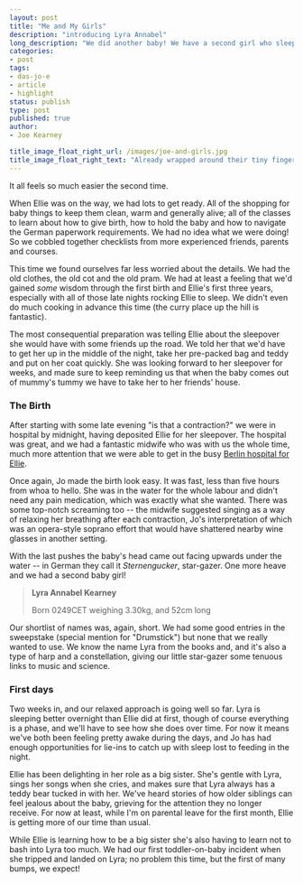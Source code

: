 ```yaml
---
layout: post
title: "Me and My Girls"
description: "introducing Lyra Annabel"
long_description: "We did another baby! We have a second girl who sleeps well (so far...), and a big sister who makes sure there's always a teddy nearby."
categories:
- post
tags:
- das-jo-e
- article
- highlight
status: publish
type: post
published: true
author:
- Joe Kearney

title_image_float_right_url: /images/joe-and-girls.jpg
title_image_float_right_text: "Already wrapped around their tiny fingers"
---
```


It all feels so much easier the second time.

When Ellie was on the way, we had lots to get ready. All of the shopping for baby things to keep them clean, warm and generally alive; all of the classes to learn about how to give birth, how to hold the baby and how to navigate the German paperwork requirements. We had no idea what we were doing! So we cobbled together checklists from more experienced friends, parents and courses.

This time we found ourselves far less worried about the details. We had the old clothes, the old cot and the old pram. We had at least a feeling that we'd gained _some_ wisdom through the first birth and Ellie's first three years, especially with all of those late nights rocking Ellie to sleep. We didn't even do much cooking in advance this time (the curry place up the hill is fantastic).

The most consequential preparation was telling Ellie about the sleepover she would have with some friends up the road. We told her that we'd have to get her up in the middle of the night, take her pre-packed bag and teddy and put on her coat quickly. She was looking forward to her sleepover for weeks, and made sure to keep reminding us that when the baby comes out of mummy's tummy we have to take her to her friends' house.

### The Birth

After starting with some late evening "is that a contraction?" we were in hospital by midnight, having deposited Ellie for her sleepover. The hospital was great, and we had a fantastic midwife who was with us the whole time, much more attention that we were able to get in the busy [Berlin hospital for Ellie](/posts/new-tiny-human).

Once again, Jo made the birth look easy. It was fast, less than five hours from whoa to hello. She was in the water for the whole labour and didn't need any pain medication, which was exactly what she wanted. There was some top-notch screaming too -- the midwife suggested singing as a way of relaxing her breathing after each contraction, Jo's interpretation of which was an opera-style soprano effort that would have shattered nearby wine glasses in another setting.

With the last pushes the baby's head came out facing upwards under the water -- in German they call it _Sternengucker_, star-gazer. One more heave and we had a second baby girl!

> **Lyra Annabel Kearney**
>
> Born 0249CET weighing 3.30kg, and 52cm long

Our shortlist of names was, again, short. We had some good entries in the sweepstake (special mention for "Drumstick") but none that we really wanted to use. We know the name Lyra from the books and, and it's also a type of harp and a constellation, giving our little star-gazer some tenuous links to music and science.

### First days

Two weeks in, and our relaxed approach is going well so far. Lyra is sleeping better overnight than Ellie did at first, though of course everything is a phase, and we'll have to see how she does over time. For now it means we've both been feeling pretty awake during the days, and Jo has had enough opportunities for lie-ins to catch up with sleep lost to feeding in the night.

Ellie has been delighting in her role as a big sister. She's gentle with Lyra, sings her songs when she cries, and makes sure that Lyra always has a teddy bear tucked in with her. We've heard stories of how older siblings can feel jealous about the baby, grieving for the attention they no longer receive. For now at least, while I'm on parental leave for the first month, Ellie is getting more of our time than usual.

While Ellie is learning how to be a big sister she's also having to learn not to bash into Lyra too much. We had our first toddler-on-baby incident when she tripped and landed on Lyra; no problem this time, but the first of many bumps, we expect!
